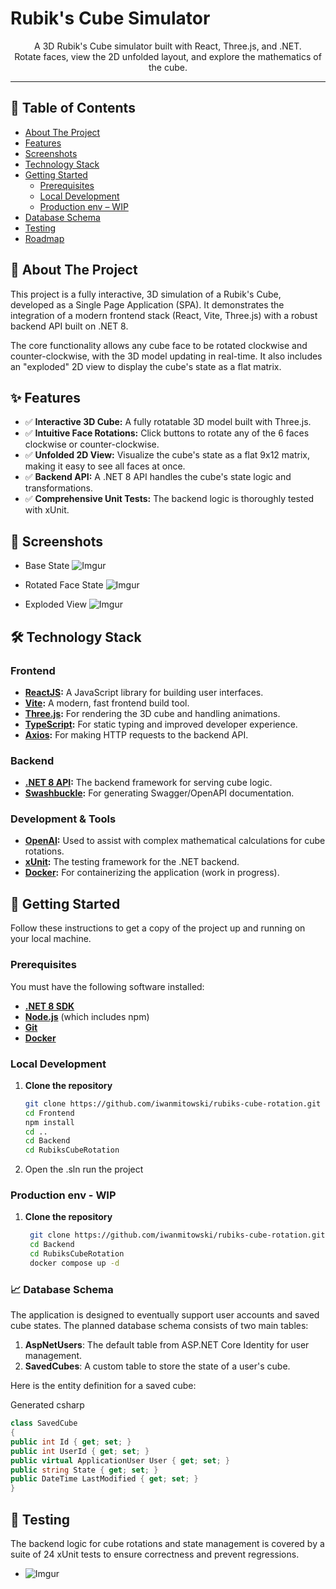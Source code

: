 # Rubik's Cube Simulator

<p align="center">
  A 3D Rubik's Cube simulator built with React, Three.js, and .NET.
  <br>
  Rotate faces, view the 2D unfolded layout, and explore the mathematics of the cube.
</p>

---

## 📝 Table of Contents

- [About The Project](#about-the-project)
- [Features](#features)
- [Screenshots](#screenshots)
- [Technology Stack](#technology-stack)
- [Getting Started](#getting-started)
  - [Prerequisites](#prerequisites)
  - [Local Development](#local-development)
  - [Production env – WIP](#production-env---wip)
- [Database Schema](#database-schema)
- [Testing](#testing)
- [Roadmap](#roadmap)

## 🧐 About The Project <a name="about-the-project"></a>

This project is a fully interactive, 3D simulation of a Rubik's Cube, developed as a Single Page Application (SPA). It demonstrates the integration of a modern frontend stack (React, Vite, Three.js) with a robust backend API built on .NET 8.

The core functionality allows any cube face to be rotated clockwise and counter-clockwise, with the 3D model updating in real-time. It also includes an "exploded" 2D view to display the cube's state as a flat matrix.

## ✨ Features <a name="features"></a>

- ✅ **Interactive 3D Cube:** A fully rotatable 3D model built with Three.js.
- ✅ **Intuitive Face Rotations:** Click buttons to rotate any of the 6 faces clockwise or counter-clockwise.
- ✅ **Unfolded 2D View:** Visualize the cube's state as a flat 9x12 matrix, making it easy to see all faces at once.
- ✅ **Backend API:** A .NET 8 API handles the cube's state logic and transformations.
- ✅ **Comprehensive Unit Tests:** The backend logic is thoroughly tested with xUnit.

## 📸 Screenshots <a name="screenshots"></a>

- Base State
  ![Imgur](https://i.imgur.com/NiiNgQW.png)

- Rotated Face State
  ![Imgur](https://i.imgur.com/2QbdoCJ.png)

- Exploded View
  ![Imgur](https://i.imgur.com/moRMqEl.png)

## 🛠️ Technology Stack <a name="technology-stack"></a>

### Frontend

- **[ReactJS](https://react.dev/):** A JavaScript library for building user interfaces.
- **[Vite](https://vitejs.dev/):** A modern, fast frontend build tool.
- **[Three.js](https://threejs.org/):** For rendering the 3D cube and handling animations.
- **[TypeScript](https://www.typescriptlang.org/):** For static typing and improved developer experience.
- **[Axios](https://axios-http.com/):** For making HTTP requests to the backend API.

### Backend

- **[.NET 8 API](https://dotnet.microsoft.com/):** The backend framework for serving cube logic.
- **[Swashbuckle](https://github.com/domaindrivendev/Swashbuckle.AspNetCore):** For generating Swagger/OpenAPI documentation.

### Development & Tools

- **[OpenAI](https://openai.com/):** Used to assist with complex mathematical calculations for cube rotations.
- **[xUnit](https://xunit.net/):** The testing framework for the .NET backend.
- **[Docker](https://www.docker.com/):** For containerizing the application (work in progress).

## 🏁 Getting Started <a name="getting-started"></a>

Follow these instructions to get a copy of the project up and running on your local machine.

### Prerequisites

You must have the following software installed:

- **[.NET 8 SDK](https://dotnet.microsoft.com/download/dotnet/8.0)**
- **[Node.js](https://nodejs.org/)** (which includes npm)
- **[Git](https://git-scm.com/)**
- **[Docker](https://www.docker.com/)**

### Local Development

1. **Clone the repository**
   ```sh
   git clone https://github.com/iwanmitowski/rubiks-cube-rotation.git
   cd Frontend
   npm install
   cd ..
   cd Backend
   cd RubiksCubeRotation
   ```
2. Open the .sln run the project

### Production env - WIP

1. **Clone the repository**
   ```sh
    git clone https://github.com/iwanmitowski/rubiks-cube-rotation.git
    cd Backend
    cd RubiksCubeRotation
    docker compose up -d
   ```

### 📈 Database Schema

The application is designed to eventually support user accounts and saved cube states. The planned database schema consists of two main tables:

1. **AspNetUsers**: The default table from ASP.NET Core Identity for user management.
2. **SavedCubes**: A custom table to store the state of a user's cube.

Here is the entity definition for a saved cube:

Generated csharp

```cs
class SavedCube
{
public int Id { get; set; }
public int UserId { get; set; }
public virtual ApplicationUser User { get; set; }
public string State { get; set; }
public DateTime LastModified { get; set; }
}
```

## 🧪 Testing <a name="testing"></a>

The backend logic for cube rotations and state management is covered by a suite of 24 xUnit tests to ensure correctness and prevent regressions.

- ![Imgur](https://i.imgur.com/LUvhn7J.png)
